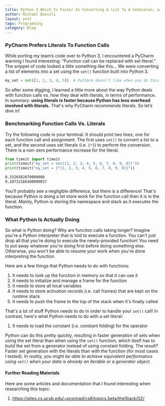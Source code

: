 ```yaml
---
title: Python 3 Which Is Faster In Converting A list To A Set&colon; set() or {*} 
author: Michael Bassili
layout: post
tags: Programming
category: Blog
---
```


### PyCharm Prefers Literals To Function Calls 

While porting my team’s code over to Python 3, I encountered a PyCharm warning I found interesting: “Function call can be replaced with set literal.” The snippet of code looked a little something like this... We were converting a list of elements into a set using the `set()` function built into Python 3. 

```python
my_set = set([1, 2, 3, 4, 5])  # PyCharm doesn’t like when you do this
```

So after some digging, I learned a little more about the way Python deals with function calls vs. how they deal with literals, in terms of performance. In summary: **using literals is faster because Python has less overhead involved with literals.** That's why PyCharm recommends literals. So let’s dive in!

### Benchmarking Function Calls Vs. Literals

Try the following code in your terminal. It should print two lines, one for each function call and assignment. The first uses `set()` to convert a list to a set, and the second uses set literals (i.e. `{*}`) to perform the conversion. There is a non-zero performance increase for the literal.

```python
from timeit import timeit
print(timeit("my_set = set([1, 2, 3, 4, 5, 6, 7, 8, 9, 0])"))
print(timeit("my_set = {*[1, 2, 3, 4, 5, 6, 7, 8, 9, 0]}"))
```

```bash
0.3326582070000086
0.28732166300000017 
```

You’ll probably see a negligible difference, but there *is* a difference! That's because Python is doing a lot more work for the function call then it is in the literal. Mainly, Python is storing the namespace and stack as it executes the function.

### What Python Is Actually Doing

So what is Python doing? Why are funciton calls taking longer? Imagine you're a Python interpreter that is told to execute a function. You can't just drop all that you're doing to execute the newly-provided function! You need to put away whatever you're doing first before doing something else. Otherwise, you won't be able to resume your work when you're done interpreting the function.

Here are a few things that Python needs to do with functions:

1. It needs to look up the function in memory so that it can use it
2. It needs to initialize and manage a frame for the function
3. It needs to store all local variables
4. It needs to store activation records (i.e. call frames) that are kept on the runtime stack
5. It needs to push the frame to the top of the stack when it's finally called

That's a lot of stuff Python needs to do in order to handle your `set()` call! In contrast, here's what Python needs to do with a set literal:

1. It needs to load the constant (i.e. constant folding) for the operator

Python can do this pretty quickly, resulting in faster generation of sets when using the set literal than when using the `set()` function, which itself has to build the set from a generator instead of using constant folding. The result? Faster set generation with the literals than with the function (for most cases I tested). _In reality, you might be able to achieve equivalent performance using `set()` when your data is already an iterable or a generator object._

#### Further Reading Materials

Here are some articles and documentation that I found interesting when researching this topic:

1. https://sites.cs.ucsb.edu/~pconrad/cs8/topics.beta/theStack/02/
